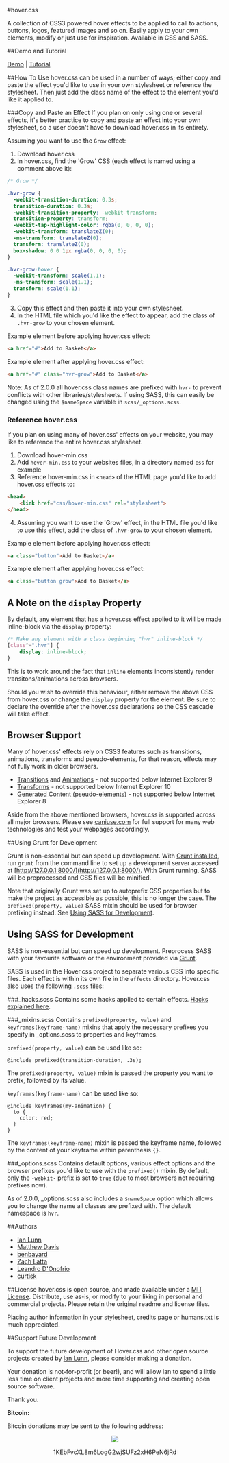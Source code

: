 #hover.css

A collection of CSS3 powered hover effects to be applied to call to actions, buttons, logos, featured images and so on. Easily apply to your own elements, modify or just use for inspiration. Available in CSS and SASS.

##Demo and Tutorial

[Demo](http://ianlunn.github.io/Hover) | [Tutorial](http://ianlunn.co.uk/articles/hover-css-tutorial-introduction/)

##How To Use
hover.css can be used in a number of ways; either copy and paste the effect you'd like to use in your own stylesheet or reference the stylesheet. Then just add the class name of the effect to the element you'd like it applied to.

###Copy and Paste an Effect
If you plan on only using one or several effects, it's better practice to copy and paste an effect into your own stylesheet, so a user doesn't have to download hover.css in its entirety.

Assuming you want to use the `Grow` effect:

1. Download hover.css
2. In hover.css, find the 'Grow' CSS (each effect is named using a comment above it):

```css
/* Grow */

.hvr-grow {
  -webkit-transition-duration: 0.3s;
  transition-duration: 0.3s;
  -webkit-transition-property: -webkit-transform;
  transition-property: transform;
  -webkit-tap-highlight-color: rgba(0, 0, 0, 0);
  -webkit-transform: translateZ(0);
  -ms-transform: translateZ(0);
  transform: translateZ(0);
  box-shadow: 0 0 1px rgba(0, 0, 0, 0);
}

.hvr-grow:hover {
  -webkit-transform: scale(1.1);
  -ms-transform: scale(1.1);
  transform: scale(1.1);
}
```

3. Copy this effect and then paste it into your own stylesheet.
4. In the HTML file which you'd like the effect to appear, add the class of `.hvr-grow` to your chosen element.

Example element before applying hover.css effect:

```html
<a href="#">Add to Basket</a>
```

Example element after applying hover.css effect:

```html
<a href="#" class="hvr-grow">Add to Basket</a>
```

Note: As of 2.0.0 all hover.css class names are prefixed with `hvr-` to prevent conflicts with other libraries/stylesheets. If using SASS, this can easily be changed using the `$nameSpace` variable in `scss/_options.scss`.

### Reference hover.css
If you plan on using many of hover.css' effects on your website, you may like to reference the entire hover.css stylesheet.

1. Download hover-min.css
2. Add `hover-min.css` to your websites files, in a directory named `css` for example
3. Reference hover-min.css in `<head>` of the HTML page you'd like to add hover.css effects to:

```html
<head>
	<link href="css/hover-min.css" rel="stylesheet">
</head>
```

4. Assuming you want to use the 'Grow' effect, in the HTML file you'd like to use this effect, add the class of `.hvr-grow` to your chosen element.

Example element before applying hover.css effect:

```html
<a class="button">Add to Basket</a>
```

Example element after applying hover.css effect:

```html
<a class="button grow">Add to Basket</a>
```

## A Note on the `display` Property

By default, any element that has a hover.css effect applied to it will be made inline-block via the `display` property:

```css
/* Make any element with a class beginning "hvr" inline-block */
[class^=".hvr"] {
    display: inline-block;
}
```

This is to work around the fact that `inline` elements inconsistently render transitons/animations across browsers.

Should you wish to override this behaviour, either remove the above CSS from hover.css or change the `display` property for the element. Be sure to declare the override after the hover.css declarations so the CSS cascade will take effect.

## Browser Support
Many of hover.css' effects rely on CSS3 features such as transitions, animations, transforms and pseudo-elements, for that reason, effects may not fully work in older browsers.

- [Transitions](http://caniuse.com/#search=transitions) and [Animations](http://caniuse.com/#search=animations) - not supported below Internet Explorer 9
- [Transforms](http://caniuse.com/#search=transforms) - not supported below Internet Explorer 10
- [Generated Content (pseudo-elements)](http://caniuse.com/#search=pseudo-elements) - not supported below Internet Explorer 8

Aside from the above mentioned browsers, hover.css is supported across all major browsers. Please see [caniuse.com](http://caniuse.com/) for full support for many web technologies and test your webpages accordingly.

##Using Grunt for Development

Grunt is non-essential but can speed up development. With [Grunt installed](http://gruntjs.com/getting-started), run `grunt` from the command line to set up a development server accessed at [http://127.0.0.1:8000/](http://127.0.0.1:8000/). With Grunt running, SASS will be preprocessed and CSS files will be minified.

Note that originally Grunt was set up to autoprefix CSS properties but to make the project as accessible as possible, this is no longer the case. The `prefixed(property, value)` SASS mixin should be used for browser prefixing instead. See [Using SASS for Development](#using-sass-for-development).

## Using SASS for Development

SASS is non-essential but can speed up development. Preprocess SASS with your favourite software or the environment provided via [Grunt](#using-grunt-for-development).

SASS is used in the Hover.css project to separate various CSS into specific files. Each effect is within its own file in the `effects` directory. Hover.css also uses the following `.scss` files:

###_hacks.scss
Contains some hacks applied to certain effects. [Hacks explained here](https://github.com/IanLunn/Hover/wiki/Hacks-Explained).

###_mixins.scss
Contains `prefixed(property, value)` and `keyframes(keyframe-name)` mixins that apply the necessary prefixes you specify in _options.scss to properties and keyframes.

`prefixed(property, value)` can be used like so:

```
@include prefixed(transition-duration, .3s);
```

The `prefixed(property, value)` mixin is passed the property you want to prefix, followed by its value.

`keyframes(keyframe-name)` can be used like so:

```
@include keyframes(my-animation) {
  to {
    color: red;
  }
}
```

The `keyframes(keyframe-name)` mixin is passed the keyframe name, followed by the content of your keyframe within parenthesis `{}`.

###_options.scss
Contains default options, various effect options and the browser prefixes you'd like to use with the `prefixed()` mixin. By default, only the `-webkit-` prefix is set to `true` (due to most browsers not requiring prefixes now).

As of 2.0.0, _options.scss also includes a `$nameSpace` option which allows you to change the name all classes are prefixed with. The default namespace is `hvr`.

##Authors

- [Ian Lunn](https://github.com/IanLunn)  
- [Matthew Davis](https://github.com/mdavis1982)
- [benbayard](https://github.com/benbayard)
- [Zach Latta](https://github.com/zachlatta)
- [Leandro D'Onofrio](https://github.com/dzignus)
- [curtisk](https://github.com/curtisk)

##License
hover.css is open source, and made available under a [MIT License](http://www.opensource.org/licenses/mit-license.php). Distribute, use as-is, or modify to your liking in personal and commercial projects. Please retain the original readme and license files.

Placing author information in your stylesheet, credits page or humans.txt is much appreciated.

##Support Future Development

To support the future development of Hover.css and other open source projects created by [Ian Lunn](https://github.com/IanLunn), please consider making a donation.

Your donation is not-for-profit (or beer!), and will allow Ian to spend a little less time on client projects and more time supporting and creating open source software.

Thank you.

**Bitcoin:**

Bitcoin donations may be sent to the following address:

<div style="text-align: center;">
<a href="bitcoin:1KEbFvcXL8m6LogG2wjSUFz2xH6PeN6jRd?label=Hover.css%20Development"><img src="http://ianlunn.co.uk/images/btc-donate.jpg" /></a>
<p>1KEbFvcXL8m6LogG2wjSUFz2xH6PeN6jRd</p>
</div>
